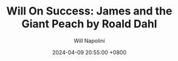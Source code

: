---
title: "Will On Success: James and the Giant Peach by Roald Dahl"
author: Will Napolini
date: 2024-04-09 20:55:00 +0800
categories: [Mindset, Book-summaries]
tags:
  [
    james-and-the-giant-peach,
    roald-dahl,
    childrens-books,
    fantasy-fiction,
    magical-realism,
    adventure,
    classic-literature,
    coming-of-age,
    bugs-insects,
    imaginative-storytelling,
    friendship,
    overcoming-adversity,
    creative-writing
  ]
image: https://pbs.twimg.com/media/GO1tuJJWcAIoM0Y?format=jpg&name=large
alt: "Will On Success: James and the Giant Peach by Roald Dahl"
fallback:
  - 
  # Replace with the URL of your backup image
  -
  # Replace with the URL of your backup image
---